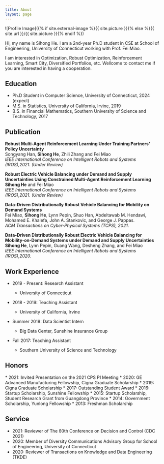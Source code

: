 ```yaml
---
title: About
layout: page
---
```

![Profile Image]({% if site.external-image %}{{ site.picture }}{% else %}{{ site.url }}/{{ site.picture }}{% endif %})

<p>Hi, my name is Sihong He. I am a 2nd-year Ph.D student in CSE at School of Engineering, University of Connecticut working with Prof. Fei Miao.</p>

<p>I am interested in Optimization, Robust Optimization, Reinforcement Learning, Smart City, Diversified Portfolios, etc. Wellcome to contact me if you are interested in having a cooperation.</p>

<h2>Education</h2>

* Ph.D Student in Computer Science, University of Connecticut, 2024 (expect)
* M.S. in Statistics, University of California, Irvine, 2019
* B.S. in Financial Mathematics, Southern University of Science and Technology, 2017

<h2>Publication</h2>

**Robust Multi-Agent Reinforcement Learning Under Training Partners' Policy Uncertainty**  
Songyang Han, **Sihong He**, Zhili Zhang and Fei Miao  
*IEEE International Conference on Intelligent Robots and Systems (IROS),2021. (Under Review)*

**Robust Electric Vehicle Balancing under Demand and Supply Uncertainties Using Constrained Multi-Agent Reinforcement Learning**  
**Sihong He** and Fei Miao  
*IEEE International Conference on Intelligent Robots and Systems (IROS),2021. (Under Review)*

**Data-Driven Distributionally Robust Vehicle Balancing for Mobility on Demand Systems**  
Fei Miao, **Sihong He**, Lynn Pepin, Shuo Han, Abdeltawab M. Hendawi, Mohamed E. Khalefa, John A. Stankovic, and George J. Pappas.  
*ACM Transactions on Cyber-Physical Systems (TCPS), 2021.*

**Data-Driven Distributionally Robust Electric Vehicle Balancing for Mobility-on-Demand Systems under Demand and Supply Uncertainties**  
**Sihong He**, Lynn Pepin, Guang Wang, Desheng Zhang, and Fei Miao  
*IEEE International Conference on Intelligent Robots and Systems (IROS),2020.*

<h2>Work Experience</h2>

* 2019 - Present: Research Assistant
  * University of Connecticut

* 2018 - 2019: Teaching Assistant
  * University of California, Irvine

* Summer 2018: Data Scientist Intern
  * Big Data Center, Sunshine Insurance Group
  
* Fall 2017: Teaching Assistant
  * Southern University of Science and Technology

<h2>Honors</h2>
* 2021: Invited Presentation on the 2021 CPS PI Meeting
* 2020: GE Advanced Manufacturing Fellowship, Cigna Graduate Scholarship
* 2019: Cigna Graduate Scholarship
* 2017: Outstanding Student Award 
* 2016: Startup Scholarship, Sunshine Fellowship
* 2015: Startup Scholarship, Student Research Grant from Guangdong Province
* 2014: Government Scholarship, Yunlong Fellowship
* 2013: Freshman Scholarship

<h2>Service</h2>

* 2021: Reviewer of The 60th Conference on Decision and Control (CDC 2021)
* 2020: Member of Diversity Communications Advisory Group for School of Engineering, University of Connecticut
* 2020: Reviewer of Transactions on Knowledge and Data Engineering (TKDE)
